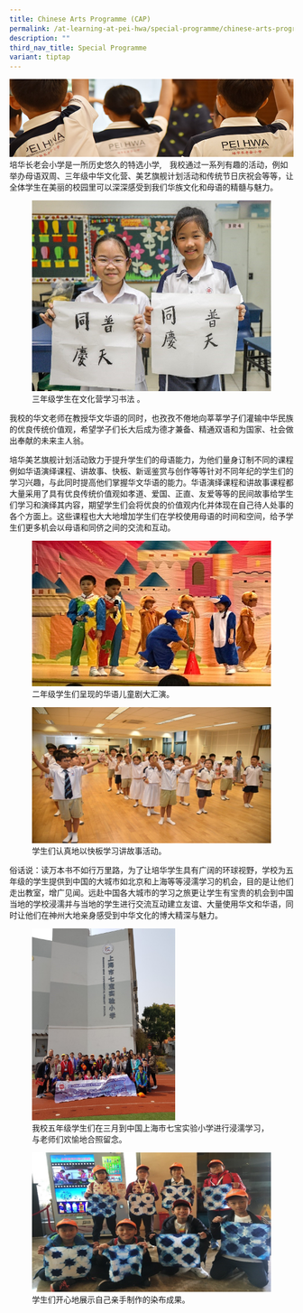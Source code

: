 ```yaml
---
title: Chinese Arts Programme (CAP)
permalink: /at-learning-at-pei-hwa/special-programme/chinese-arts-programme/
description: ""
third_nav_title: Special Programme
variant: tiptap
---
```

![](/images/Website%20Banners%20Subpage/948x260%20masterhead%20-%20Learning%20at%20Pei%20Hwa2.jpg)
培华长老会小学是一所历史悠久的特选小学,　我校通过一系列有趣的活动，例如举办母语双周、三年级中华文化营、美艺旗舰计划活动和传统节日庆祝会等等，让全体学生在美丽的校园里可以深深感受到我们华族文化和母语的精髓与魅力。

<figure>
<img src="/images/Learning%20Calligraphy%20by%20Students.jpg">
<figcaption>三年级学生在文化营学习书法 。</figcaption>
</figure>

我校的华文老师在教授华文华语的同时，也孜孜不倦地向莘莘学子们灌输中华民族的优良传统价值观，希望学子们长大后成为德才兼备、精通双语和为国家、社会做出奉献的未来主人翁。  
  
培华美艺旗舰计划活动致力于提升学生们的母语能力，为他们量身订制不同的课程例如华语演绎课程、讲故事、快板、新谣鉴赏与创作等等针对不同年纪的学生们的学习兴趣，与此同时提高他们掌握华文华语的能力。华语演绎课程和讲故事课程都大量采用了具有优良传统价值观如孝道、爱国、正直、友爱等等的民间故事给学生们学习和演绎其内容，期望学生们会将优良的价值观内化并体现在自己待人处事的各个方面上。这些课程也大大地增加学生们在学校使用母语的时间和空间，给予学生们更多机会以母语和同侪之间的交流和互动。


<figure>
<img src="/images/Children%20Mass%20Chinese%20Performance.jpg">
<figcaption>二年级学生们呈现的华语儿童剧大汇演。</figcaption>
</figure>

<figure>
<img src="/images/Telling%20Story%20Activity.jpg">
<figcaption>学生们认真地以快板学习讲故事活动。</figcaption>
</figure>


俗话说：读万本书不如行万里路，为了让培华学生具有广阔的环球视野，学校为五年级的学生提供到中国的大城市如北京和上海等等浸濡学习的机会，目的是让他们走出教室，增广见闻。远赴中国各大城市的学习之旅更让学生有宝贵的机会到中国当地的学校浸濡并与当地的学生进行交流互动建立友谊、大量使用华文和华语，同时让他们在神州大地亲身感受到中华文化的博大精深与魅力。



<figure>
<img src="/images/Chinese%20Culture%20Explorer.jpg" style="width:60%">
<figcaption>我校五年级学生们在三月到中国上海市七宝实验小学进行浸濡学习，与老师们欢愉地合照留念。</figcaption>
</figure>

<figure>
<img src="/images/Hand-Made%20Dye%20Production.jpg">
<figcaption>学生们开心地展示自己亲手制作的染布成果。</figcaption>
</figure>